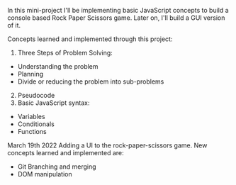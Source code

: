 In this mini-project I'll be implementing basic JavaScript concepts to build a console based Rock Paper Scissors game. Later on, I'll build a GUI version of it.

Concepts learned and implemented through this project:
1. Three Steps of Problem Solving:
- Understanding the problem
- Planning 
- Divide or reducing the problem into sub-problems
2. Pseudocode
3. Basic JavaScript syntax:
- Variables
- Conditionals
- Functions

March 19th 2022
Adding a UI to the rock-paper-scissors game.
New concepts learned and implemented are:
- Git Branching and merging
- DOM manipulation